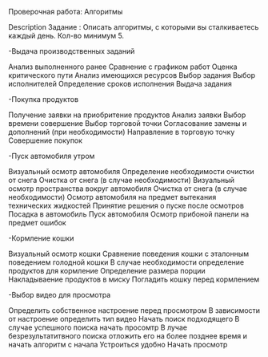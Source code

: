 Проверочная работа: Алгоритмы

Description Задание : Описать алгоритмы, с которыми вы сталкиваетесь каждый день.
Кол-во минимум 5.

-Выдача производственных заданий

Анализ выполненного ранее
Сравнение с графиком работ
Оценка критического пути 
Анализ имеющихся ресурсов
Выбор задания
Выбор исполнителей
Определение сроков исполнения
Выдача задания

-Покупка продуктов

Получение заявки на приобритение продуктов
Анализ заявки
Выбор времени совершение
Выбор торговой точки 
Согласование замены и дополнений (при необходимости)
Направление в торговую точку
Совершение покупок

-Пуск автомобиля утром

Визуальный осмотр автомобиля
Определение необходимости очистки от снега
Очистка от снега (в случае необходимости)
Визуальный осмотр пространства вокруг автомобиля
Очистка от снега (в случае необходимости)
Осмотр автомобиля на предмет вытекания технических жидкостей
Принятие решения о пуске после осмотров
Посадка в автомобиль
Пуск автомобиля
Осмотр прибоной панели на предмет ошибок

-Кормление кошки

Визуальный осмотр кошки
Сравнение поведения кошки с эталонным поведением голодной кошки
В случае необходимости определение продуктов для кормление
Определение размера порции 
Накладываение продуктов в миску
Погладить кошку перед кормлением

-Выбор видео для просмотра

Определить собственное настроение перед просмотром
В зависимости от настроение определить тип видео
Начать поиск подходящего
В случае успешного поиска начать просомтр
В лучае безрезультатитвного поиска отложить его на более позднее время и начать алгоритм с начала
Устроиться удобно
Начать просмотр

